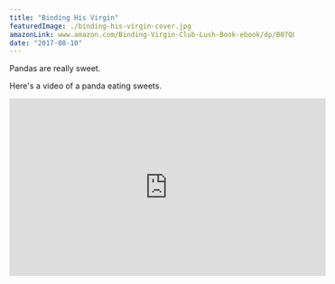 ```yaml
---
title: "Binding His Virgin"
featuredImage: ./binding-his-virgin-cover.jpg
amazonLink: www.amazon.com/Binding-Virgin-Club-Lush-Book-ebook/dp/B07QL1Z24F
date: "2017-08-10"
---
```


Pandas are really sweet.

Here's a video of a panda eating sweets.

<iframe width="560" height="315" src="https://www.youtube.com/embed/4n0xNbfJLR8" frameborder="0" allowfullscreen></iframe>